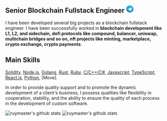 ## Senior Blockchain Fullstack Engineer <a href="https://t.me/ruymaster"><img height="24" src="https://github.com/ruymaster/ruymaster/blob/main/assets/icons/telegram.png?raw=true"></a> 
I have been developed several big projects as a blockchain fullstack engineer. I have been successfully worked in <b>blockchain development like L1, L2, and sidechain, defi protocols like compound, balancer, uniswap, multichain bridges and so on, nft projects like minting, marketplace, crypto exchange, crypto payments</b>.

## Main Skills 
[Solidity](http://solidityproject.com/),  [Node.js](https://nodejs.org/), [Golang](https://go.dev/), [Rust](https://www.rust-lang.org/), [Ruby](https://www.ruby-lang.org/), [C/C++/C#](https://www.cplusplus.com/),  [Javascript](https://www.javascript.com/),  [TypeScript](https://www.typescriptlang.org/), [React.js](https://reactjs.org/), [Python](https://www.python.org/), [Move].

In order to provide quality support and to promote the dynamic development of a client's business, I possess qualities like flexibility in cooperation, stability, and the ability to ensure the quality of each process in the development of custom software.

<!----[Anurag's github stats](https://github-readme-stats.vercel.app/api?username=ruymaster&show_icons=true&theme=radical)-->
 ![ruymaster's github stats](https://github-readme-stats.vercel.app/api/top-langs/?username=ruymaster&show_icons=true&theme=radical) 
 ![ruymaster's github stats](https://github-readme-stats.vercel.app/api?username=ruymaster&show_icons=true&theme=radical) 

